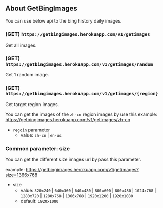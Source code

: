 ## About GetBingImages

You can use below api to the bing history daily images.

### (GET) `https://getbingimages.herokuapp.com/v1/getimages`

Get all images.

### (GET) `https://getbingimages.herokuapp.com/v1/getimages/random`

Get 1 random image.

### (GET) `https://getbingimages.herokuapp.com/v1/getimages/{region}`

Get target region images.

You can get the images of the `zh-cn` region images by use this example: https://getbingimages.herokuapp.com/v1/getimages/zh-cn 

- `regoin` parameter
  - value: `zh-cn` | `en-us`

### Common parameter: size

You can get the different size images url by pass this parameter.

example: https://getbingimages.herokuapp.com/v1/getimages?size=1366x768

 - size
    - value: 
       `320x240`
      | `640x360`
      | `640x480`
      | `800x600`
      | `800x480`
      | `1024x768`
      | `1280x720`
      | `1280x768`
      | `1366x768`
      | `1920x1200`
      | `1920x1080`
    - default: `1920x1080`